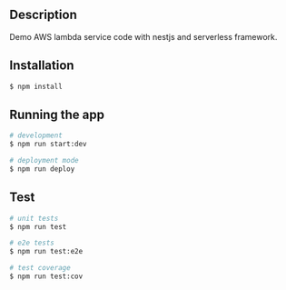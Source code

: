 ## Description

Demo AWS lambda service code with nestjs and serverless framework.

## Installation

```bash
$ npm install
```

## Running the app

```bash
# development
$ npm run start:dev

# deployment mode
$ npm run deploy
```

## Test

```bash
# unit tests
$ npm run test

# e2e tests
$ npm run test:e2e

# test coverage
$ npm run test:cov
```

